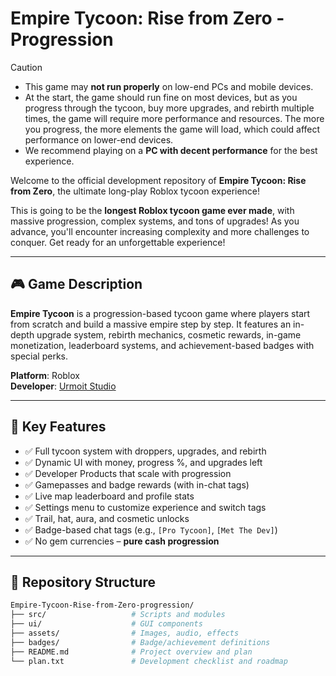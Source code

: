 # Empire Tycoon: Rise from Zero - Progression

> [!CAUTION]  
> - This game may **not run properly** on low-end PCs and mobile devices.  
> - At the start, the game should run fine on most devices, but as you progress through the tycoon, buy more upgrades, and rebirth multiple times, the game will require more performance and resources. The more you progress, the more elements the game will load, which could affect performance on lower-end devices.  
> - We recommend playing on a **PC with decent performance** for the best experience.

Welcome to the official development repository of **Empire Tycoon: Rise from Zero**, the ultimate long-play Roblox tycoon experience!

This is going to be the **longest Roblox tycoon game ever made**, with massive progression, complex systems, and tons of upgrades! As you advance, you'll encounter increasing complexity and more challenges to conquer. Get ready for an unforgettable experience!

---

## 🎮 Game Description

**Empire Tycoon** is a progression-based tycoon game where players start from scratch and build a massive empire step by step. It features an in-depth upgrade system, rebirth mechanics, cosmetic rewards, in-game monetization, leaderboard systems, and achievement-based badges with special perks.

**Platform**: Roblox  
**Developer**: [Urmoit Studio](https://www.roblox.com/communities/11972350/Urmoit-Studio#!/about)

---

## 📌 Key Features

- ✅ Full tycoon system with droppers, upgrades, and rebirth
- ✅ Dynamic UI with money, progress %, and upgrades left
- ✅ Developer Products that scale with progression
- ✅ Gamepasses and badge rewards (with in-chat tags)
- ✅ Live map leaderboard and profile stats
- ✅ Settings menu to customize experience and switch tags
- ✅ Trail, hat, aura, and cosmetic unlocks
- ✅ Badge-based chat tags (e.g., `[Pro Tycoon]`, `[Met The Dev]`)
- ✅ No gem currencies – **pure cash progression**

---

## 📁 Repository Structure

```bash
Empire-Tycoon-Rise-from-Zero-progression/
├── src/                   # Scripts and modules
├── ui/                    # GUI components
├── assets/                # Images, audio, effects
├── badges/                # Badge/achievement definitions
├── README.md              # Project overview and plan
└── plan.txt               # Development checklist and roadmap
